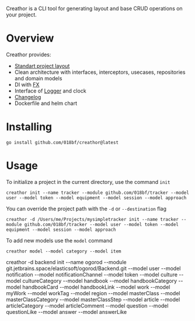 Creathor is a CLI tool for generating layout and base CRUD operations on your project.
# Overview

Creathor provides:
* [Standart project layout](https://github.com/golang-standards/project-layout)
* Clean architecture with interfaces, interceptors, usecases, repositories and domain models 
* DI with [FX](https://github.com/uber-go/fx)
* Interface of [Logger](https://github.com/uber-go/zap) and clock
* [Changelog](https://keepachangelog.com/en/1.0.0/)
* Dockerfile and helm chart

# Installing
```
go install github.com/018bf/creathor@latest
```

# Usage

To initialize a project in the current directory, use the command `init`
```
creathor init --name tracker --module github.com/018bf/tracker --model user --model token --model equipment --model session --model approach
```

You can override the project path with the `-d` or `--destination` flag
```
creathor -d /Users/me/Projects/mysimpletracker init --name tracker --module github.com/018bf/tracker --model user --model token --model equipment --model session --model approach
```

To add new models use the `model` command
```
creathor model --model category --model item
```
creathor -d backend init --name ogorod --module git.jetbrains.space/elasticsoft/ogorod/Backend.git --model user --model notification --model notificationChannel --model token --model culture --model cultureCategory --model handbook --model handbookCategory --model handbookCard --model handbookLink --model work --model myWork --model workTag --model region --model masterClass --model masterClassCategory --model masterClassStep --model article --model articleCategory --model articleComment --model question --model questionLike --model answer --model answerLike